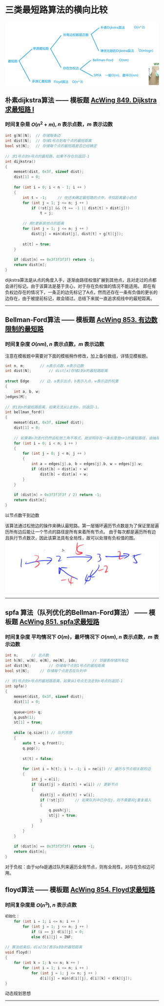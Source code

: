 # 三类最短路算法的横向比较

![alt text](/Pic/image2.png)

## 朴素dijkstra算法 —— 模板题 [AcWing 849. Dijkstra求最短路 I](https://www.acwing.com/problem/content/851/)

### 时间复杂是 $O(n^2+m)$, $n$ 表示点数，$m$ 表示边数

```cpp
int g[N][N];  // 存储每条边
int dist[N];  // 存储1号点到每个点的最短距离
bool st[N];   // 存储每个点的最短路是否已经确定

// 求1号点到n号点的最短路，如果不存在则返回-1
int dijkstra()
{
    memset(dist, 0x3f, sizeof dist);
    dist[1] = 0;

    for (int i = 0; i < n - 1; i ++ )
    {
        int t = -1;     // 在还未确定最短路的点中，寻找距离最小的点
        for (int j = 1; j <= n; j ++ )
            if (!st[j] && (t == -1 || dist[t] > dist[j]))
                t = j;

        // 用t更新其他点的距离
        for (int j = 1; j <= n; j ++ )
            dist[j] = min(dist[j], dist[t] + g[t][j]);

        st[t] = true;
    }

    if (dist[n] == 0x3f3f3f3f) return -1;
    return dist[n];
}

```

dijkstra算法是从点的角度入手，逐渐由路径权值扩展到其他点，且对走过的点都会进行标记。由于该算法是基于贪心，对于存在负权值的情况不能适用。
即在有负权边存在的情况下，一条正的边先标记了A点，然而还存在一条有负值的更长的边存在，由于被提前标记，故会错过。总结下来就一直追求视线中的最短距离。

---

## Bellman-Ford算法 —— 模板题 [AcWing 853. 有边数限制的最短路](https://www.acwing.com/problem/content/855/)

### 时间复杂度 $O(nm)$, $n$ 表示点数，$m$ 表示边数

注意在模板题中需要对下面的模板稍作修改，加上备份数组，详情见模板题。

```cpp
int n, m;       // n表示点数，m表示边数
int dist[N];        // dist[x]存储1到x的最短路距离

struct Edge     // 边，a表示出点，b表示入点，w表示边的权重
{
    int a, b, w;
}edges[M];

// 求1到n的最短路距离，如果无法从1走到n，则返回-1。
int bellman_ford()
{
    memset(dist, 0x3f, sizeof dist);
    dist[1] = 0;

    // 如果第n次迭代仍然会松弛三角不等式，就说明存在一条长度是n+1的最短路径，由抽屉原理，路径中至少存在两个相同的点，说明图中存在负权回路。
    for (int i = 0; i < n; i ++ )
    {
        for (int j = 0; j < m; j ++ )
        {
            int a = edges[j].a, b = edges[j].b, w = edges[j].w;
            if (dist[b] > dist[a] + w)
                dist[b] = dist[a] + w;
        }
    }

    if (dist[n] > 0x3f3f3f3f / 2) return -1;
    return dist[n];
}

```

以节点数干到边数

该算法通过松弛边的操作来确认最短路。第一层循环遍历节点数是为了保证里层遍历所有边后能让一个节点的路径是所有来着所有节点。
由于每次都是遍历所有边且执行节点数次，因此该算法具有全局性，故可以处理有负权值的图。
![alt text](/Pic/image.png)

---

## spfa 算法（队列优化的Bellman-Ford算法） —— 模板题 [AcWing 851. spfa求最短路](https://www.acwing.com/problem/content/853/)

### 时间复杂度 平均情况下 $O(m)$，最坏情况下 $O(nm)$, $n$ 表示点数，$m$ 表示边数

```cpp
int n;      // 总点数
int h[N], w[N], e[N], ne[N], idx;       // 邻接表存储所有边
int dist[N];        // 存储每个点到1号点的最短距离
bool st[N];     // 存储每个点是否在队列中

// 求1号点到n号点的最短路距离，如果从1号点无法走到n号点则返回-1
int spfa()
{
    memset(dist, 0x3f, sizeof dist);
    dist[1] = 0;

    queue<int> q;
    q.push(1);
    st[1] = true;

    while (q.size()) // 队列思想
    {
        auto t = q.front();
        q.pop();

        st[t] = false;

        for (int i = h[t]; i != -1; i = ne[i]) // 遍历与节点相关联的边
        {
            int j = e[i];
            if (dist[j] > dist[t] + w[i]) // 更新节点
            {
                dist[j] = dist[t] + w[i];
                if (!st[j])     // 如果队列中已存在j，则不需要将j重复插入
                {
                    q.push(j);
                    st[j] = true;
                }
            }
        }
    }

    if (dist[n] == 0x3f3f3f3f) return -1;
    return dist[n];
}
```

对于负权：由于spfa是通过队列来遍历全局节点，则有全局性，对存在负权边可用。

## floyd算法 —— 模板题 [AcWing 854. Floyd求最短路](https://www.acwing.com/problem/content/856/)

### 时间复杂度是 $O(n^3)$, $n$ 表示点数

```cpp
初始化：
    for (int i = 1; i <= n; i ++ )
        for (int j = 1; j <= n; j ++ )
            if (i == j) d[i][j] = 0;
            else d[i][j] = INF;

// 算法结束后，d[a][b]表示a到b的最短距离
void floyd()
{
    for (int k = 1; k <= n; k ++ )
        for (int i = 1; i <= n; i ++ )
            for (int j = 1; j <= n; j ++ )
                d[i][j] = min(d[i][j], d[i][k] + d[k][j]);
}
```

动态规划思想

---
